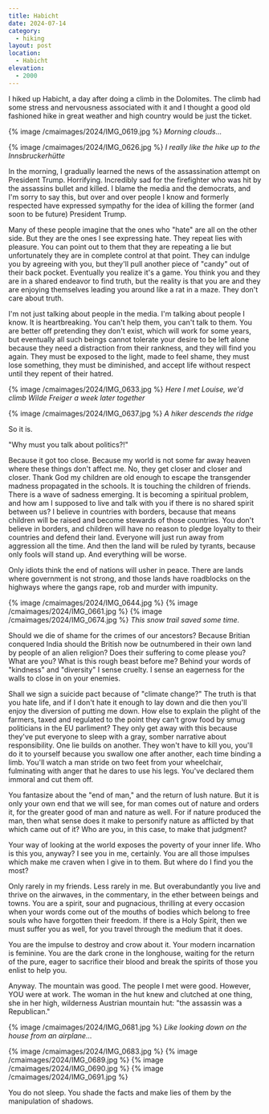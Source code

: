 ```yaml
---
title: Habicht
date: 2024-07-14
category:
  - hiking
layout: post
location:
  - Habicht
elevation:
  - 2000
---
```


I hiked up Habicht, a day after doing a climb in the Dolomites. The climb
had some stress and nervousness associated with it and I thought a good
old fashioned hike in great weather and high country would be just the
ticket.

{% image /cmaimages/2024/IMG_0619.jpg %}
*Morning clouds...*

{% image /cmaimages/2024/IMG_0626.jpg %}
*I really like the hike up to the Innsbruckerhütte*

In the morning, I gradually learned the news of the assassination attempt
on President Trump. Horrifying. Incredibly sad for the firefighter who
was hit by the assassins bullet and killed. I blame the media and the democrats,
and I'm sorry to say this, but over and over people I know and formerly
respected have expressed sympathy for the idea of killing the former
(and soon to be future) President Trump.

Many of these people imagine that the ones who "hate" are all on the other
side. But they are the ones I see expressing hate. They repeat lies with
pleasure. You can point out to them that they are repeating a lie but
unfortunately
they are in complete control at that point. They can indulge you by
agreeing with you, but they'll pull another piece of "candy" out of their
back pocket. Eventually you realize it's a game. You think you and they
are in a shared endeavor to find truth, but the reality is that you
are and they are enjoying themselves leading you around like a rat in a
maze. They don't care about truth.

I'm not just talking about people in the media. I'm talking about people I
know. It is heartbreaking. You can't help them, you can't talk to them.
You are better off pretending they don't exist, which will work for some
years, but eventually all such beings cannot tolerate your desire to be
left alone because they need a distraction from their rankness, and they
will find you again. They must be exposed to the light, made to feel
shame, they must lose something, they must be diminished, and accept
life without respect until they repent of their hatred.


{% image /cmaimages/2024/IMG_0633.jpg %}
*Here I met Louise, we'd climb Wilde Freiger a week later together*

{% image /cmaimages/2024/IMG_0637.jpg %}
*A hiker descends the ridge*

So it is.

"Why must you talk about politics?!"

Because it got too close. Because my world is not some far away heaven
where these things don't affect me. No, they get closer and closer and
closer. Thank God my children are old enough to escape the transgender
madness propagated in the schools. It is touching the children of friends.
There is a wave of sadness emerging. It is becoming a spiritual problem,
and how am I supposed to live and talk with you if there is no shared
spirit between us? I believe in countries with borders, because that
means children will be raised and become stewards of those countries.
You don't believe in borders, and children will have no reason to pledge
loyalty to their countries and defend their land. Everyone will just
run away from aggression all the time. And then the land will be ruled
by tyrants, because only fools will stand up. And everything will be worse.

Only idiots think the end of nations will usher in peace. There are lands
where government is not strong, and those lands have roadblocks on the
highways where the gangs rape, rob and murder with impunity.

{% image /cmaimages/2024/IMG_0644.jpg %}
{% image /cmaimages/2024/IMG_0661.jpg %}
{% image /cmaimages/2024/IMG_0674.jpg %}
*This snow trail saved some time.*

Should we die of shame for the crimes of our ancestors? Because Britian
conquered India should the British now be outnumbered in their own land
by people of an alien religion? Does their suffering to come please you?
What are you? What is this rough beast before me? Behind your words of
"kindness" and "diversity" I sense cruelty. I sense an eagerness for the
walls to close in on your enemies.

Shall we sign a suicide pact because of "climate change?" The truth is that
you hate life, and if I don't hate it enough to lay down and die then
you'll enjoy the diversion of putting me down. How else to explain the
plight of the farmers, taxed and regulated to the point they can't grow
food by smug politicians in the EU parliment? They only get away with this
because they've put everyone to sleep with a gray, somber narrative about
responsibility. One lie builds on another. They won't have to kill you, you'll
do it to yourself because you swallow one after another, each time binding
a limb. You'll watch a man stride on two feet from your wheelchair, fulminating
with anger that he dares to use his legs. You've declared them immoral and
cut them off.

You fantasize about the "end of man," and the return of lush nature.
But it is only your own end that we will see, for man comes out of nature
and orders it, for the greater good of man and nature as well. For if nature
produced the man, then what sense does it make to personify nature as
afflicted by that which came out of it? Who are you, in this case, to make
that judgment?

Your way of looking at the world exposes the poverty of your inner life.
Who is this you, anyway? I see you in me, certainly. You are all those
impulses which make me craven when I give in to them. But where do I find
you the most?

Only rarely in my friends. Less rarely in me. But overabundantly you live
and thrive on the airwaves, in the commentary, in the ether between
beings and towns. You are a spirit, sour and pugnacious, thrilling at
every occasion when your words come out of the mouths of bodies which
belong to free souls who have forgotten their freedom. If there is a Holy
Spirit, then we must suffer you as well, for you travel through the
medium that it does.

You are the impulse to destroy and crow about it. Your modern incarnation
is feminine. You are the dark crone in the longhouse, waiting for the return
of the pure, eager to sacrifice their blood and break the spirits of those
you enlist to help you.

Anyway. The mountain was good. The people I met were good. However, YOU
were at work. The woman in the hut knew and clutched at one thing, she
in her high, wilderness Austrian mountain hut: "the assassin was a Republican."

{% image /cmaimages/2024/IMG_0681.jpg %}
*Like looking down on the house from an airplane...*

{% image /cmaimages/2024/IMG_0683.jpg %}
{% image /cmaimages/2024/IMG_0689.jpg %}
{% image /cmaimages/2024/IMG_0690.jpg %}
{% image /cmaimages/2024/IMG_0691.jpg %}

You do not sleep. You shade the facts and make lies of them by the
manipulation of shadows.
